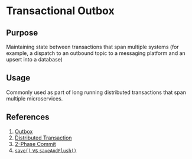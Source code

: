 # Transactional Outbox 

## Purpose
Maintaining state between transactions that span multiple systems (for example, a dispatch to an outbound topic to a messaging platform and an upsert into a database)

## Usage
Commonly used as part of long running distributed transactions that span multiple microservices.

## References
1. [Outbox](https://softwaremill.com/microservices-101/)
2. [Distributed Transaction](https://hazelcast.com/glossary/distributed-transaction/)
3. [2-Phase Commit](https://martinfowler.com/articles/patterns-of-distributed-systems/two-phase-commit.html)
4. [`save()` vs `saveAndFlush()`](https://stackoverflow.com/a/43884321)
